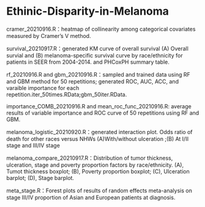 # Ethinic-Disparity-in-Melanoma

cramer_20210916.R：heatmap of collinearity among categorical covariates measured by Cramer’s V method.

survival_20210917.R：generated KM curve of overall survival (A) Overall survial and (B) melanoma-specific survival curve by race/ethnicity for patients in SEER from 2004-2014.  and PHCoxPH summary table.

rf_20210916.R and gbm_20210916.R：sampled and trained data using RF and GBM method for 50 repetitions; generated ROC, AUC, ACC, and varaible importance for each repetition.iter_50times.RData;gbm_50iter.RData.

importance_COMB_20210916.R and mean_roc_func_20210916.R: average results of variable importance and ROC curve of 50 repetitions using RF and GBM.

melanoma_logistic_20210920.R：generated interaction plot. Odds ratio of death for other races versus NHWs (A)With/without ulceration ;(B) At I/II stage and III/IV stage

melanoma_compare_20210917.R：Distribution of tumor thickness, ulceration, stage and poverty proportion factors by race/ethnicity. (A), Tumot thickness boxplot; (B), Poverty proportion boxplot; (C), Ulceration barplot; (D), Stage barplot.

meta_stage.R：Forest plots of results of random effects meta-analysis on stage III/IV proportion of Asian and European patients at diagnosis. 
